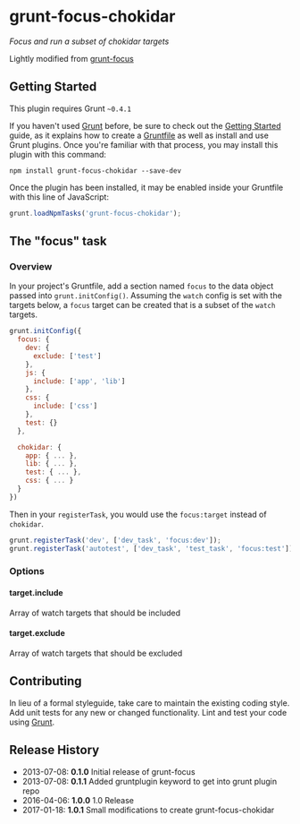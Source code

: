 # grunt-focus-chokidar

*Focus and run a subset of chokidar targets*

Lightly modified from [grunt-focus](https://github.com/joeytrapp/grunt-focus/)

## Getting Started
This plugin requires Grunt `~0.4.1`

If you haven't used [Grunt](http://gruntjs.com/) before, be sure to check out the [Getting Started](http://gruntjs.com/getting-started) guide, as it explains how to create a [Gruntfile](http://gruntjs.com/sample-gruntfile) as well as install and use Grunt plugins. Once you're familiar with that process, you may install this plugin with this command:

```shell
npm install grunt-focus-chokidar --save-dev
```

Once the plugin has been installed, it may be enabled inside your Gruntfile with this line of JavaScript:

```js
grunt.loadNpmTasks('grunt-focus-chokidar');
```

## The "focus" task

### Overview
In your project's Gruntfile, add a section named `focus` to the data object passed into `grunt.initConfig()`. Assuming the `watch` config is set with the targets below, a `focus` target can be created that is a subset of the `watch` targets.

```js
grunt.initConfig({
  focus: {
    dev: {
	  exclude: ['test']
    },
	js: {
	  include: ['app', 'lib']
	},
	css: {
	  include: ['css']
	},
	test: {}
  },

  chokidar: {
    app: { ... },
	lib: { ... },
	test: { ... },
	css: { ... }
  }
})
```

Then in your `registerTask`, you would use the `focus:target` instead of `chokidar`.

```js
grunt.registerTask('dev', ['dev_task', 'focus:dev']);
grunt.registerTask('autotest', ['dev_task', 'test_task', 'focus:test']);
```

### Options

#### target.include

Array of watch targets that should be included

#### target.exclude

Array of watch targets that should be excluded

## Contributing
In lieu of a formal styleguide, take care to maintain the existing coding style. Add unit tests for any new or changed functionality. Lint and test your code using [Grunt](http://gruntjs.com/).

## Release History

* 2013-07-08: **0.1.0** Initial release of grunt-focus
* 2013-07-08: **0.1.1** Added gruntplugin keyword to get into grunt plugin repo
* 2016-04-06: **1.0.0** 1.0 Release
* 2017-01-18: **1.0.1** Small modifications to create grunt-focus-chokidar
